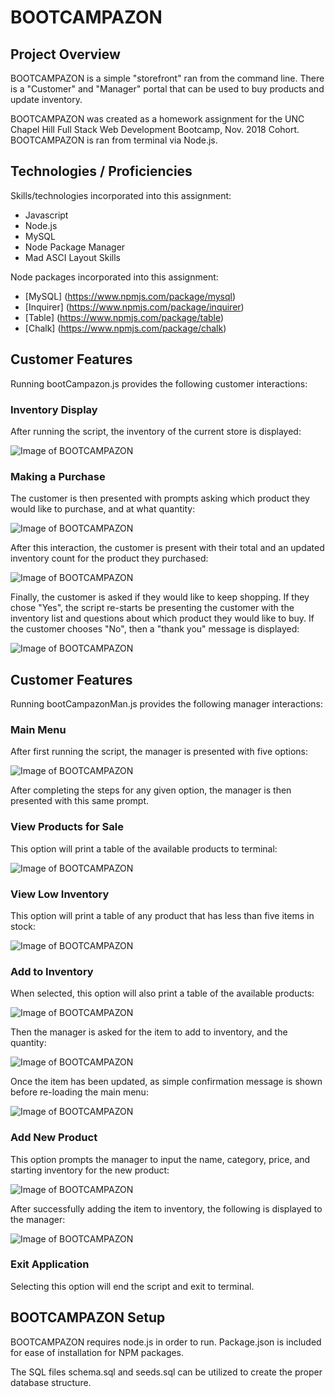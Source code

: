 # BOOTCAMPAZON


## Project Overview

BOOTCAMPAZON is a simple "storefront" ran from the command line. There is a "Customer" and "Manager" portal that can be used to buy products and update inventory.

BOOTCAMPAZON was created as a homework assignment for the UNC Chapel Hill Full Stack Web Development Bootcamp, Nov. 2018 Cohort. BOOTCAMPAZON is ran from terminal via Node.js.


## Technologies / Proficiencies

Skills/technologies incorporated into this assignment:
* Javascript
* Node.js
* MySQL
* Node Package Manager
* Mad ASCI Layout Skills

Node packages incorporated into this assignment:
* [MySQL] (https://www.npmjs.com/package/mysql)
* [Inquirer] (https://www.npmjs.com/package/inquirer)
* [Table] (https://www.npmjs.com/package/table)
* [Chalk] (https://www.npmjs.com/package/chalk)


## Customer Features

Running bootCampazon.js provides the following customer interactions:

### Inventory Display

After running the script, the inventory of the current store is displayed:

![Image of BOOTCAMPAZON](https://raw.githubusercontent.com/tbrandonhowell/BOOTCAMPAZON/master/images/customer1.png)

### Making a Purchase

The customer is then presented with prompts asking which product they would like to purchase, and at what quantity:

![Image of BOOTCAMPAZON](https://raw.githubusercontent.com/tbrandonhowell/BOOTCAMPAZON/master/images/customer1.png)

After this interaction, the customer is present with their total and an updated inventory count for the product they purchased:

![Image of BOOTCAMPAZON](https://raw.githubusercontent.com/tbrandonhowell/BOOTCAMPAZON/master/images/customer1.png)

Finally, the customer is asked if they would like to keep shopping. If they chose "Yes", the script re-starts be presenting the customer with the inventory list and questions about which product they would like to buy. If the customer chooses "No", then a "thank you" message is displayed:

![Image of BOOTCAMPAZON](https://raw.githubusercontent.com/tbrandonhowell/BOOTCAMPAZON/master/images/customer1.png)


## Customer Features

Running bootCampazonMan.js provides the following manager interactions:

### Main Menu

After first running the script, the manager is presented with five options:

![Image of BOOTCAMPAZON](https://raw.githubusercontent.com/tbrandonhowell/BOOTCAMPAZON/master/images/manager1.png)

After completing the steps for any given option, the manager is then presented with this same prompt.

### View Products for Sale

This option will print a table of the available products to terminal:

![Image of BOOTCAMPAZON](https://raw.githubusercontent.com/tbrandonhowell/BOOTCAMPAZON/master/images/manager2.png)

### View Low Inventory

This option will print a table of any product that has less than five items in stock:

![Image of BOOTCAMPAZON](https://raw.githubusercontent.com/tbrandonhowell/BOOTCAMPAZON/master/images/manager3.png)

### Add to Inventory

When selected, this option will also print a table of the available products:

![Image of BOOTCAMPAZON](https://raw.githubusercontent.com/tbrandonhowell/BOOTCAMPAZON/master/images/manager4.png)

Then the manager is asked for the item to add to inventory, and the quantity:

![Image of BOOTCAMPAZON](https://raw.githubusercontent.com/tbrandonhowell/BOOTCAMPAZON/master/images/manager5.png)

Once the item has been updated, as simple confirmation message is shown before re-loading the main menu:

![Image of BOOTCAMPAZON](https://raw.githubusercontent.com/tbrandonhowell/BOOTCAMPAZON/master/images/manager6.png)

### Add New Product

This option prompts the manager to input the name, category, price, and starting inventory for the new product:

![Image of BOOTCAMPAZON](https://raw.githubusercontent.com/tbrandonhowell/BOOTCAMPAZON/master/images/manager7.png)

After successfully adding the item to inventory, the following is displayed to the manager:

![Image of BOOTCAMPAZON](https://raw.githubusercontent.com/tbrandonhowell/BOOTCAMPAZON/master/images/manager8.png)

### Exit Application

Selecting this option will end the script and exit to terminal.


## BOOTCAMPAZON Setup

BOOTCAMPAZON requires node.js in order to run. Package.json is included for ease of installation for NPM packages. 

The SQL files schema.sql and seeds.sql can be utilized to create the proper database structure.



